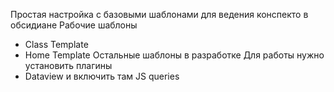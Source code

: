 Простая настройка с базовыми шаблонами для ведения конспекто в обсидиане
Рабочие шаблоны
- Class Template
- Home Template
Остальные шаблоны в разработке
Для работы нужно установить плагины
- Dataview и включить там JS queries